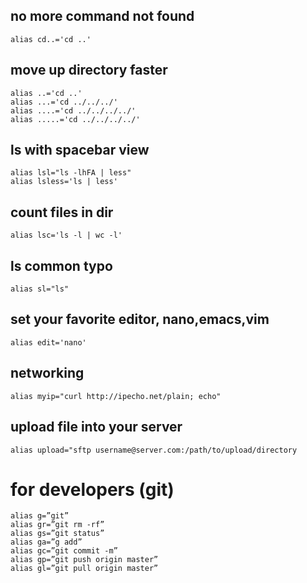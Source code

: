 ## no more command not found 
```
alias cd..='cd ..'
``` 
## move up directory faster 
```
alias ..='cd ..'  
alias ...='cd ../../../'
alias ....='cd ../../../../'
alias .....='cd ../../../../'
```
## ls with spacebar view
```
alias lsl="ls -lhFA | less"
alias lsless='ls | less'
``` 
## count files in dir
```
alias lsc='ls -l | wc -l'
``` 
## ls common typo
```
alias sl="ls"
``` 
## set your favorite editor, nano,emacs,vim
```
alias edit='nano'
``` 
## networking
```
alias myip="curl http://ipecho.net/plain; echo"
``` 
## upload file into your server
```
alias upload="sftp username@server.com:/path/to/upload/directory
``` 
# for developers (git)
```
alias g=”git”
alias gr=”git rm -rf”
alias gs=”git status”
alias ga=”g add”
alias gc=”git commit -m”
alias gp=”git push origin master”
alias gl=”git pull origin master”
```
